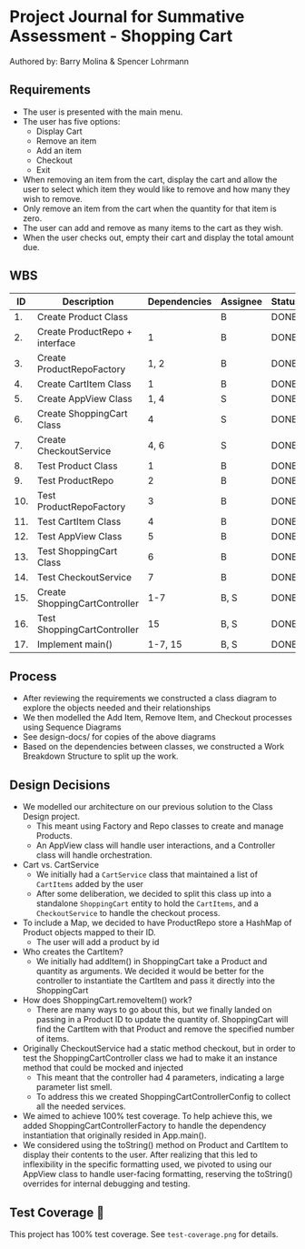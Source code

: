 # Project Journal for Summative Assessment - Shopping Cart

Authored by: Barry Molina & Spencer Lohrmann

## Requirements

- The user is presented with the main menu.
- The user has five options:
    - Display Cart
    - Remove an item
    - Add an item
    - Checkout
    - Exit
- When removing an item from the cart, display the cart and allow the user to select which item they would like to
  remove and how many they wish to remove.
- Only remove an item from the cart when the quantity for that item is zero.
- The user can add and remove as many items to the cart as they wish.
- When the user checks out, empty their cart and display the total amount due.

## WBS

| ID  | Description                    | Dependencies | Assignee | Status |
|-----|--------------------------------|--------------|----------|--------|
| 1.  | Create Product Class           |              | B        | DONE   |
| 2.  | Create ProductRepo + interface | 1            | B        | DONE   |
| 3.  | Create ProductRepoFactory      | 1, 2         | B        | DONE   |
| 4.  | Create CartItem Class          | 1            | B        | DONE   |
| 5.  | Create AppView Class           | 1, 4         | S        | DONE   |
| 6.  | Create ShoppingCart Class      | 4            | S        | DONE   |
| 7.  | Create CheckoutService         | 4, 6         | S        | DONE   |
| 8.  | Test Product Class             | 1            | B        | DONE   |
| 9.  | Test ProductRepo               | 2            | B        | DONE   |
| 10. | Test ProductRepoFactory        | 3            | B        | DONE   |
| 11. | Test CartItem Class            | 4            | B        | DONE   |
| 12. | Test AppView Class             | 5            | B        | DONE   |
| 13. | Test ShoppingCart Class        | 6            | B        | DONE   |
| 14. | Test CheckoutService           | 7            | B        | DONE   |
| 15. | Create ShoppingCartController  | 1-7          | B, S     | DONE   |
| 16. | Test ShoppingCartController    | 15           | B, S     | DONE   |
| 17. | Implement main()               | 1-7, 15      | B, S     | DONE   |

## Process

- After reviewing the requirements we constructed a class diagram to explore the objects needed and their relationships
- We then modelled the Add Item, Remove Item, and Checkout processes using Sequence Diagrams
- See design-docs/ for copies of the above diagrams
- Based on the dependencies between classes, we constructed a Work Breakdown Structure to split up the work.

## Design Decisions

- We modelled our architecture on our previous solution to the Class Design project.
    - This meant using Factory and Repo classes to create and manage Products.
    - An AppView class will handle user interactions, and a Controller class will handle orchestration.
- Cart vs. CartService
    - We initially had a `CartService` class that maintained a list of `CartItems` added by the user
    - After some deliberation, we decided to split this class up into a standalone `ShoppingCart` entity to hold the
      `CartItems`, and a `CheckoutService` to handle the checkout process.
- To include a Map, we decided to have ProductRepo store a HashMap of Product objects mapped to their ID.
    - The user will add a product by id
- Who creates the CartItem?
    - We initially had addItem() in ShoppingCart take a Product and quantity as arguments. We decided it would be better
      for the controller to instantiate the CartItem and pass it directly into the ShoppingCart
- How does ShoppingCart.removeItem() work?
    - There are many ways to go about this, but we finally landed on passing in a Product ID to update the quantity of.
      ShoppingCart will find the CartItem with that Product and remove the specified number of items.
- Originally CheckoutService had a static method checkout, but in order to test the ShoppingCartController class we had
  to make it an instance method that could be mocked and injected
    - This meant that the controller had 4 parameters, indicating a large parameter list smell.
    - To address this we created ShoppingCartControllerConfig to collect all the needed services.
- We aimed to achieve 100% test coverage. To help achieve this, we added ShoppingCartControllerFactory to handle the
  dependency instantiation that originally resided in App.main().
- We considered using the toString() method on Product and CartItem to display their contents to the user. After
  realizing that this led to inflexibility in the specific formatting used, we pivoted to using our AppView class to
  handle user-facing formatting, reserving the toString() overrides for internal debugging and testing.

## Test Coverage 💯

This project has 100% test coverage. See `test-coverage.png` for details.